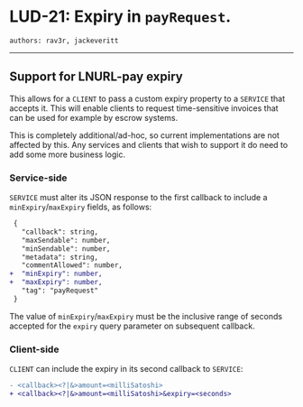 LUD-21: Expiry in `payRequest`.
=================================

`authors: rav3r, jackeveritt`

---

## Support for LNURL-pay expiry

This allows for a `CLIENT` to pass a custom expiry property to a `SERVICE` that accepts it. This will enable clients to request time-sensitive invoices that can be used for example by escrow systems.

This is completely additional/ad-hoc, so current implementations are not affected by this. Any services and clients that wish to support it do need to add some more business logic.

### Service-side

`SERVICE` must alter its JSON response to the first callback to include a `minExpiry`/`maxExpiry` fields, as follows:

```diff
 {
   "callback": string,
   "maxSendable": number,
   "minSendable": number,
   "metadata": string,
   "commentAllowed": number,
+  "minExpiry": number,
+  "maxExpiry": number,
   "tag": "payRequest"
 }
```

The value of `minExpiry`/`maxExpiry` must be the inclusive range of seconds accepted for the `expiry` query parameter on subsequent callback.

### Client-side

`CLIENT` can include the expiry in its second callback to `SERVICE`:

```diff
- <callback><?|&>amount=<milliSatoshi>
+ <callback><?|&>amount=<milliSatoshi>&expiry=<seconds>
```
